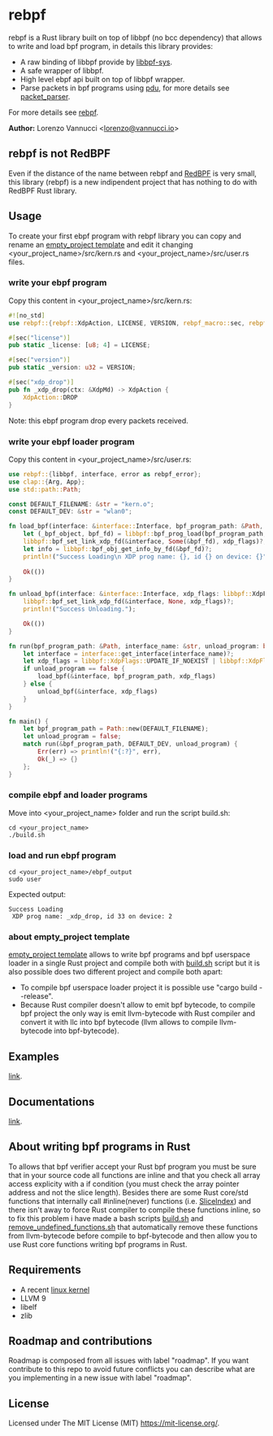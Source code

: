 # rebpf
rebpf is a Rust library built on top of libbpf (no bcc dependency) that allows to write and load bpf program, in details this library provides:

- A raw binding of libbpf provide by [libbpf-sys](https://github.com/alexforster/libbpf-sys).
- A safe wrapper of libbpf.
- High level ebpf api built on top of libbpf wrapper.
- Parse packets in bpf programs using [pdu](https://github.com/uccidibuti/pdu), for more details see [packet_parser](./examples/packet_parser).

For more details see [rebpf](./rebpf).

**Author:** Lorenzo Vannucci \<lorenzo@vannucci.io\><br/>

## rebpf is not RedBPF
Even if the distance of the name between rebpf and [RedBPF](https://github.com/redsift/redbpf) is very small, this library (rebpf) is a new indipendent project that has nothing to do with RedBPF Rust library.

## Usage
To create your first ebpf program with rebpf library you can copy and rename an [empty_project template](./examples/empty_project) and edit it changing <your_project_name>/src/kern.rs and <your_project_name>/src/user.rs files.

### write your ebpf program
Copy this content in <your_project_name>/src/kern.rs:

```rust
#![no_std]
use rebpf::{rebpf::XdpAction, LICENSE, VERSION, rebpf_macro::sec, rebpf::XdpMd};

#[sec("license")]
pub static _license: [u8; 4] = LICENSE;

#[sec("version")]
pub static _version: u32 = VERSION;

#[sec("xdp_drop")]
pub fn _xdp_drop(ctx: &XdpMd) -> XdpAction {
    XdpAction::DROP
}
```
Note: this ebpf program drop every packets received.

### write your ebpf loader program
Copy this content in <your_project_name>/src/user.rs:

```rust
use rebpf::{libbpf, interface, error as rebpf_error};
use clap::{Arg, App};
use std::path::Path;

const DEFAULT_FILENAME: &str = "kern.o";
const DEFAULT_DEV: &str = "wlan0";

fn load_bpf(interface: &interface::Interface, bpf_program_path: &Path, xdp_flags: libbpf::XdpFlags) -> Result<(), rebpf_error::Error> {
    let (_bpf_object, bpf_fd) = libbpf::bpf_prog_load(bpf_program_path, libbpf::BpfProgType::XDP)?;
    libbpf::bpf_set_link_xdp_fd(&interface, Some(&bpf_fd), xdp_flags)?;
    let info = libbpf::bpf_obj_get_info_by_fd(&bpf_fd)?;
    println!("Success Loading\n XDP prog name: {}, id {} on device: {}", info.name()?, info.id(), interface.ifindex());
    
    Ok(())
}

fn unload_bpf(interface: &interface::Interface, xdp_flags: libbpf::XdpFlags) -> Result<(), rebpf_error::Error> {
    libbpf::bpf_set_link_xdp_fd(&interface, None, xdp_flags)?;
    println!("Success Unloading.");

    Ok(())
}

fn run(bpf_program_path: &Path, interface_name: &str, unload_program: bool) -> Result<(), rebpf_error::Error> {
    let interface = interface::get_interface(interface_name)?;
    let xdp_flags = libbpf::XdpFlags::UPDATE_IF_NOEXIST | libbpf::XdpFlags::SKB_MODE;
    if unload_program == false {
        load_bpf(&interface, bpf_program_path, xdp_flags)
    } else {
        unload_bpf(&interface, xdp_flags)
    }    
}

fn main() {
    let bpf_program_path = Path::new(DEFAULT_FILENAME);
    let unload_program = false;
    match run(&bpf_program_path, DEFAULT_DEV, unload_program) {
        Err(err) => println!("{:?}", err),
        Ok(_) => {}
    };
}

```

### compile ebpf and loader programs
Move into <your_project_name> folder and run the script build.sh:
```
cd <your_project_name>
./build.sh
```

### load and run ebpf program
```
cd <your_project_name>/ebpf_output
sudo user
```
Expected output:
```
Success Loading
 XDP prog name: _xdp_drop, id 33 on device: 2
```

### about empty_project template
[empty_project template](./examples/empty_project) allows to write bpf programs and bpf userspace loader in a single Rust project and compile both with [build.sh](./examples/empty_project/build.sh) script but it is also possible does two different project and compile both apart:
- To compile bpf userspace loader project it is possible use "cargo build --release".
- Because Rust compiler doesn't allow to emit bpf bytecode, to compile bpf project the only way is emit llvm-bytecode with Rust compiler and convert it with llc into bpf bytecode (llvm allows to compile llvm-bytecode into bpf-bytecode).

## Examples
[link](https://github.com/uccidibuti/rebpf/tree/master/examples).

## Documentations
[link](https://docs.rs/rebpf/0.1.3/rebpf/).

## About writing bpf programs in Rust
To allows that bpf verifier accept your Rust bpf program you must be sure that in your source code all functions are inline and that you check all array access explicity with a if condition (you must check the array pointer address and not the slice length). Besides there are some Rust core/std functions that internally call #inline(never) functions (i.e. [SliceIndex](https://doc.rust-lang.org/src/core/slice/mod.rs.html#2747)) and there isn't away to force Rust compiler to compile these functions inline, so to fix this problem i have made a bash scripts [build.sh](./examples/empty_project/build.sh) and [remove_undefined_functions.sh](./examples/empty_project/remove_undefined_functions.sh) that automatically remove these functions from llvm-bytecode before compile to bpf-bytecode and then allow you to use Rust core functions writing bpf programs in Rust.     

## Requirements
- A recent [linux kernel](https://github.com/iovisor/bcc/blob/master/docs/kernel-versions.md)
- LLVM 9
- libelf
- zlib

## Roadmap and contributions
Roadmap is composed from all issues with label "roadmap". If you want contribute to this repo to avoid future conflicts you can describe what are you implementing in a new issue with label "roadmap".

## License
Licensed under The MIT License (MIT) https://mit-license.org/.
